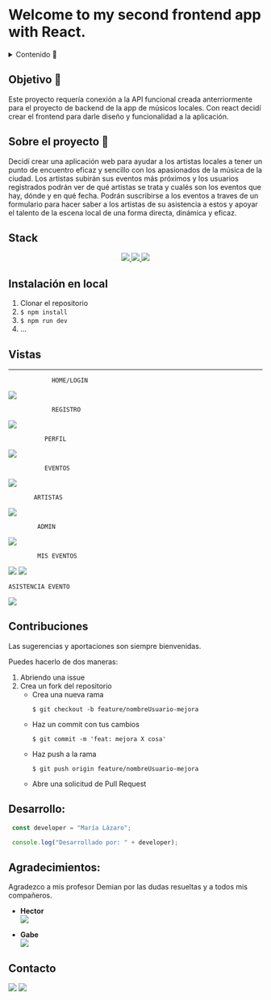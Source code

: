 # Welcome to my second frontend app with React. 

<details>
  <summary>Contenido 📝</summary>
  <ol>
    <li><a href="#objetivo-🎯">Objetivo</a></li>
    <li><a href="#sobre-el-proyecto-🔎">Sobre el proyecto</a></li>
    <li><a href="#stack">Stack</a></li>
    <li><a href="#instalación-en-local">Instalación</a></li>
    <li><a href="#vistas">Vistas</a></li>
    <li><a href="#futuras-funcionalidades">Futuras funcionalidades</a></li>
    <li>
    <li><a href="#desarrollo">Desarrollo</a></li>
    <li><a href="#agradecimientos">Agradecimientos</a></li>
    <li><a href="#contacto">Contacto</a></li>
  </ol>
</details>

## Objetivo 🎯
Este proyecto requería conexión a la API funcional creada anterriormente para el proyecto de backend de la app de músicos locales. 
Con react decidí crear el frontend para darle diseño y funcionalidad a la aplicación.

## Sobre el proyecto 🔎
Decidí crear una aplicación web para ayudar a los artistas locales a tener un punto de encuentro eficaz y sencillo con los apasionados de la música de la ciudad. Los artistas subirán sus eventos más próximos y los usuarios registrados podrán ver de qué artistas se trata y cualés son los eventos que hay, dónde y en qué fecha. 
Podrán suscribirse a los eventos a traves de un formulario para hacer saber a los artistas de su asistencia a estos y apoyar el talento de la escena local de una forma directa, dinámica y eficaz.

## Stack
<div align="center">
<a href="https://www.reactjs.com/">
    <img src= "https://img.shields.io/badge/React-20232A?style=for-the-badge&logo=react&logoColor=61DAFB"/>
</a>
<a href="https://developer.mozilla.org/es/docs/Web/JavaScript">
    <img src= "https://img.shields.io/badge/javascipt-EFD81D?style=for-the-badge&logo=javascript&logoColor=black"/>
</a>

<a href="">
    <img src= "https://sergiosanz.dev/static/b0ad08bfda05fba464bf2927db87772d/6df68/html-css.png"/>
</a>





 </div>

## Instalación en local
1. Clonar el repositorio
2. ` $ npm install `
3. ``` $ npm run dev ```
4. ...

## Vistas
------------------
                HOME/LOGIN
                            
 <img src= "img/home.png"/>

                REGISTRO
                            
 <img src= "img/register.png"/>

              PERFIL
                            
 <img src= "img/profile.png"/>
              
              EVENTOS
                            
 <img src= "img/eventos.png"/>

           ARTISTAS
                            
 <img src= 'img/artistas.png'/>


            ADMIN
                            
 <img src= "img/users.png"/>

            MIS EVENTOS
                            
 <img src= "img/loading.png"/>
 <img src= "img/mis eventos.png"/>
       
    ASISTENCIA EVENTO
                            
 <img src= "img/succesfull.png"/>


## Contribuciones
Las sugerencias y aportaciones son siempre bienvenidas.  

Puedes hacerlo de dos maneras:

1. Abriendo una issue
2. Crea un fork del repositorio
    - Crea una nueva rama  
        ```
        $ git checkout -b feature/nombreUsuario-mejora
        ```
    - Haz un commit con tus cambios 
        ```
        $ git commit -m 'feat: mejora X cosa'
        ```
    - Haz push a la rama 
        ```
        $ git push origin feature/nombreUsuario-mejora
        ```
    - Abre una solicitud de Pull Request




## Desarrollo:

``` js
 const developer = "María Lázaro";

 console.log("Desarrollado por: " + developer);
```  

## Agradecimientos:

Agradezco a mis profesor Demian por las dudas resueltas y a todos mis compañeros.

-  **Hector**  
  <a href="https://github.com/HSoriano99?tab=followers" target="_blank"><img src="https://img.shields.io/badge/github-24292F?style=for-the-badge&logo=github&logoColor=white" target="_blank"></a>

- **Gabe**  
  <a href="https://github.com/GabrielEscudillo" target="_blank"><img src="https://img.shields.io/badge/github-24292F?style=for-the-badge&logo=github&logoColor=red" target="_blank"></a>

  



## Contacto

<a href = "mailto:marialazaro.code@gmail.com"><img src="https://img.shields.io/badge/Gmail-C6362C?style=for-the-badge&logo=gmail&logoColor=white" target="_blank"></a>
<a href="https://www.linkedin.com/in/linkedinUser/" target="_blank"><img src="https://img.shields.io/badge/-LinkedIn-%230077B5?style=for-the-badge&logo=linkedin&logoColor=white" target="_blank"></a> 
</p>